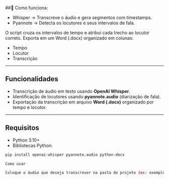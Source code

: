 ##🔎 Como funciona:

- Whisper → Transcreve o áudio e gera segmentos com timestamps.
- Pyannote → Detecta os locutores e seus intervalos de fala.

O script cruza os intervalos de tempo e atribui cada trecho ao locutor correto.
Exporta em um Word (.docx) organizado em colunas:

- Tempo
- Locutor
- Transcrição

---

## Funcionalidades

- Transcrição de áudio em texto usando **OpenAI Whisper**.
- Identificação de locutores usando **pyannote.audio** (diarização de fala).
- Exportação da transcrição em arquivo **Word (.docx)** organizado por tempo e locutor.

---

## Requisitos

- Python 3.10+  
- Bibliotecas Python:

```bash
pip install openai-whisper pyannote.audio python-docx

Como usar

Coloque o áudio que deseja transcrever na pasta do projeto (ex: exemplo.mp3).
